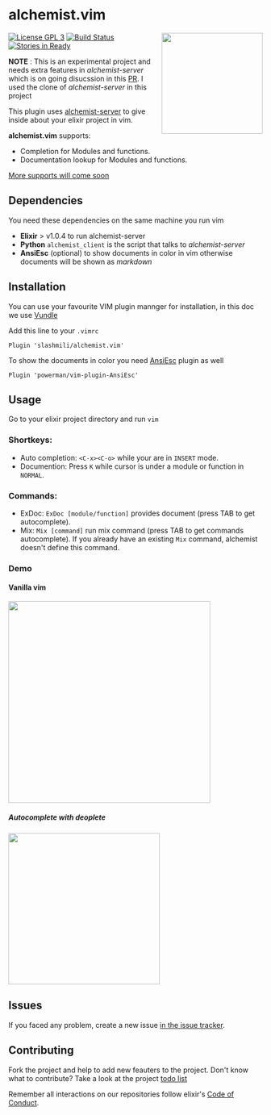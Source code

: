 # alchemist.vim

<img src="https://github.com/slashmili/alchemist.vim/raw/develop/logo.png" width="200" align="right">

[![License GPL 3](https://img.shields.io/badge/license-GPL_3-green.svg)](http://www.gnu.org/licenses/gpl-3.0)
[![Build Status](https://travis-ci.org/slashmili/alchemist.vim.svg?branch=develop)](https://travis-ci.org/slashmili/alchemist.vim)
[![Stories in Ready](https://badge.waffle.io/slashmili/alchemist.vim.png?label=ready&title=Ready)](http://waffle.io/slashmili/alchemist.vim)



**NOTE** : This is an experimental project and needs extra features in *alchemist-server* which is on going disucssion in this [PR](https://github.com/tonini/alchemist-server/pull/8). I used the clone of *alchemist-server* in this project

This plugin uses [alchemist-server](https://github.com/tonini/alchemist-server) to give inside about your elixir project in vim.

**alchemist.vim** supports:

* Completion for Modules and functions.
* Documentation lookup for Modules and functions.

[More supports will come soon](https://github.com/slashmili/alchemist.vim/issues/1)

## Dependencies

You need these dependencies on the same machine you run vim

* **Elixir** > v1.0.4 to run alchemist-server
* **Python** `alchemist_client` is the script that talks to _alchemist-server_
* **AnsiEsc** (optional) to show documents in color in vim otherwise documents will be shown as _markdown_

## Installation

You can use your favourite VIM plugin mannger for installation, in this doc we use [Vundle](https://github.com/VundleVim/Vundle.vim)

Add this line to your `.vimrc`
```
Plugin 'slashmili/alchemist.vim'
```

To show the documents in color you need [AnsiEsc](https://github.com/powerman/vim-plugin-AnsiEsc) plugin as well
```
Plugin 'powerman/vim-plugin-AnsiEsc'
```

## Usage
Go to your elixir project directory and run `vim`

### Shortkeys:

  * Auto completion: `<C-x><C-o>` while your are in `INSERT` mode.
  * Documention: Press `K` while cursor is under a module or function in `NORMAL`.

### Commands:

  * ExDoc: `ExDoc [module/function]` provides document (press TAB to get autocomplete).
  * Mix: `Mix [command]` run mix command (press TAB to get commands autocomplete). If you already have an existing `Mix` command, alchemist doesn't define this command.

### Demo

#### Vanilla vim
<a href="https://asciinema.org/a/e23f0el00vlg0s5z9nrwp6kba"><img src="https://asciinema.org/a/e23f0el00vlg0s5z9nrwp6kba.png" height="400"></a>

##### Autocomplete with deoplete
<a href="https://asciinema.org/a/9uupb79bp90p9ji4jbfolvzuk"><img src="https://asciinema.org/a/9uupb79bp90p9ji4jbfolvzuk.png" height="300"></a>

## Issues

If you faced any problem, create a new issue [in the issue tracker](https://github.com/slashmili/alchemist.vim/issues).

## Contributing

Fork the project and help to add new feauters to the project. Don't know what to contribute? Take a look at the project [todo list](https://github.com/slashmili/alchemist.vim/issues/1)

Remember all interactions on our repositories follow elixir's [Code of Conduct](https://github.com/elixir-lang/elixir/blob/master/CODE_OF_CONDUCT.md).

